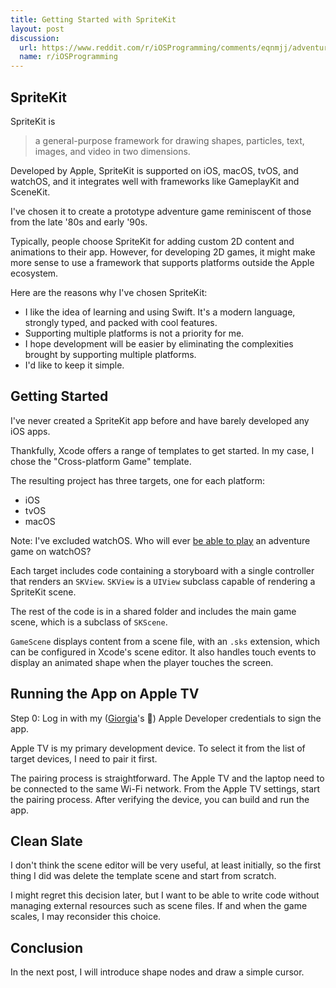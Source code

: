 ```yaml
---
title: Getting Started with SpriteKit
layout: post
discussion:
  url: https://www.reddit.com/r/iOSProgramming/comments/eqnmjj/adventure_game_development_using_spritekit_intro/
  name: r/iOSProgramming
---
```


## SpriteKit

SpriteKit is

> a general-purpose framework for drawing shapes, particles, text, images, and video in two dimensions.

Developed by Apple, SpriteKit is supported on iOS, macOS, tvOS, and watchOS, and it integrates well with frameworks like GameplayKit and SceneKit.

I've chosen it to create a prototype adventure game reminiscent of those from the late '80s and early '90s.

Typically, people choose SpriteKit for adding custom 2D content and animations to their app. However, for developing 2D games, it might make more sense to use a framework that supports platforms outside the Apple ecosystem.

Here are the reasons why I've chosen SpriteKit:

* I like the idea of learning and using Swift. It's a modern language, strongly typed, and packed with cool features.
* Supporting multiple platforms is not a priority for me.
* I hope development will be easier by eliminating the complexities brought by supporting multiple platforms.
* I'd like to keep it simple.

## Getting Started

I've never created a SpriteKit app before and have barely developed any iOS apps.

Thankfully, Xcode offers a range of templates to get started. In my case, I chose the "Cross-platform Game" template.

The resulting project has three targets, one for each platform:

* iOS
* tvOS
* macOS

Note: I've excluded watchOS. Who will ever [be able to play](https://twitter.com/grumpygamer/status/880182522528710662) an adventure game on watchOS?

Each target includes code containing a storyboard with a single controller that renders an `SKView`. `SKView` is a `UIView` subclass capable of rendering a SpriteKit scene.

The rest of the code is in a shared folder and includes the main game scene, which is a subclass of `SKScene`.

`GameScene` displays content from a scene file, with an `.sks` extension, which can be configured in Xcode's scene editor. It also handles touch events to display an animated shape when the player touches the screen.

## Running the App on Apple TV

Step 0: Log in with my ([Giorgia](https://giorgia.curlybrackets.it)'s 🙂) Apple Developer credentials to sign the app.

Apple TV is my primary development device. To select it from the list of target devices, I need to pair it first.

The pairing process is straightforward. The Apple TV and the laptop need to be connected to the same Wi-Fi network. From the Apple TV settings, start the pairing process. After verifying the device, you can build and run the app.

## Clean Slate

I don't think the scene editor will be very useful, at least initially, so the first thing I did was delete the template scene and start from scratch.

I might regret this decision later, but I want to be able to write code without managing external resources such as scene files. If and when the game scales, I may reconsider this choice.

## Conclusion

In the next post, I will introduce shape nodes and draw a simple cursor.
